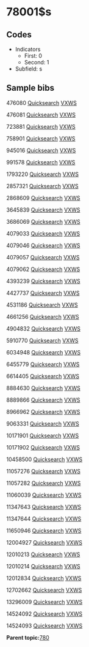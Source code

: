 # 78001$s

## Codes

-   Indicators
    -   First: 0
    -   Second: 1
-   Subfield: s

## Sample bibs

476080 [Quicksearch](https://search.library.yale.edu/catalog/476080) [VXWS](http://prodorbis.library.yale.edu:7014/vxws/GetHoldingsService?bibId=476080)

476081 [Quicksearch](https://search.library.yale.edu/catalog/476081) [VXWS](http://prodorbis.library.yale.edu:7014/vxws/GetHoldingsService?bibId=476081)

723881 [Quicksearch](https://search.library.yale.edu/catalog/723881) [VXWS](http://prodorbis.library.yale.edu:7014/vxws/GetHoldingsService?bibId=723881)

758901 [Quicksearch](https://search.library.yale.edu/catalog/758901) [VXWS](http://prodorbis.library.yale.edu:7014/vxws/GetHoldingsService?bibId=758901)

945016 [Quicksearch](https://search.library.yale.edu/catalog/945016) [VXWS](http://prodorbis.library.yale.edu:7014/vxws/GetHoldingsService?bibId=945016)

991578 [Quicksearch](https://search.library.yale.edu/catalog/991578) [VXWS](http://prodorbis.library.yale.edu:7014/vxws/GetHoldingsService?bibId=991578)

1793220 [Quicksearch](https://search.library.yale.edu/catalog/1793220) [VXWS](http://prodorbis.library.yale.edu:7014/vxws/GetHoldingsService?bibId=1793220)

2857321 [Quicksearch](https://search.library.yale.edu/catalog/2857321) [VXWS](http://prodorbis.library.yale.edu:7014/vxws/GetHoldingsService?bibId=2857321)

2868609 [Quicksearch](https://search.library.yale.edu/catalog/2868609) [VXWS](http://prodorbis.library.yale.edu:7014/vxws/GetHoldingsService?bibId=2868609)

3645839 [Quicksearch](https://search.library.yale.edu/catalog/3645839) [VXWS](http://prodorbis.library.yale.edu:7014/vxws/GetHoldingsService?bibId=3645839)

3686069 [Quicksearch](https://search.library.yale.edu/catalog/3686069) [VXWS](http://prodorbis.library.yale.edu:7014/vxws/GetHoldingsService?bibId=3686069)

4079033 [Quicksearch](https://search.library.yale.edu/catalog/4079033) [VXWS](http://prodorbis.library.yale.edu:7014/vxws/GetHoldingsService?bibId=4079033)

4079046 [Quicksearch](https://search.library.yale.edu/catalog/4079046) [VXWS](http://prodorbis.library.yale.edu:7014/vxws/GetHoldingsService?bibId=4079046)

4079057 [Quicksearch](https://search.library.yale.edu/catalog/4079057) [VXWS](http://prodorbis.library.yale.edu:7014/vxws/GetHoldingsService?bibId=4079057)

4079062 [Quicksearch](https://search.library.yale.edu/catalog/4079062) [VXWS](http://prodorbis.library.yale.edu:7014/vxws/GetHoldingsService?bibId=4079062)

4393239 [Quicksearch](https://search.library.yale.edu/catalog/4393239) [VXWS](http://prodorbis.library.yale.edu:7014/vxws/GetHoldingsService?bibId=4393239)

4427737 [Quicksearch](https://search.library.yale.edu/catalog/4427737) [VXWS](http://prodorbis.library.yale.edu:7014/vxws/GetHoldingsService?bibId=4427737)

4531186 [Quicksearch](https://search.library.yale.edu/catalog/4531186) [VXWS](http://prodorbis.library.yale.edu:7014/vxws/GetHoldingsService?bibId=4531186)

4661256 [Quicksearch](https://search.library.yale.edu/catalog/4661256) [VXWS](http://prodorbis.library.yale.edu:7014/vxws/GetHoldingsService?bibId=4661256)

4904832 [Quicksearch](https://search.library.yale.edu/catalog/4904832) [VXWS](http://prodorbis.library.yale.edu:7014/vxws/GetHoldingsService?bibId=4904832)

5910770 [Quicksearch](https://search.library.yale.edu/catalog/5910770) [VXWS](http://prodorbis.library.yale.edu:7014/vxws/GetHoldingsService?bibId=5910770)

6034948 [Quicksearch](https://search.library.yale.edu/catalog/6034948) [VXWS](http://prodorbis.library.yale.edu:7014/vxws/GetHoldingsService?bibId=6034948)

6455779 [Quicksearch](https://search.library.yale.edu/catalog/6455779) [VXWS](http://prodorbis.library.yale.edu:7014/vxws/GetHoldingsService?bibId=6455779)

6614405 [Quicksearch](https://search.library.yale.edu/catalog/6614405) [VXWS](http://prodorbis.library.yale.edu:7014/vxws/GetHoldingsService?bibId=6614405)

8884630 [Quicksearch](https://search.library.yale.edu/catalog/8884630) [VXWS](http://prodorbis.library.yale.edu:7014/vxws/GetHoldingsService?bibId=8884630)

8889866 [Quicksearch](https://search.library.yale.edu/catalog/8889866) [VXWS](http://prodorbis.library.yale.edu:7014/vxws/GetHoldingsService?bibId=8889866)

8966962 [Quicksearch](https://search.library.yale.edu/catalog/8966962) [VXWS](http://prodorbis.library.yale.edu:7014/vxws/GetHoldingsService?bibId=8966962)

9063331 [Quicksearch](https://search.library.yale.edu/catalog/9063331) [VXWS](http://prodorbis.library.yale.edu:7014/vxws/GetHoldingsService?bibId=9063331)

10171901 [Quicksearch](https://search.library.yale.edu/catalog/10171901) [VXWS](http://prodorbis.library.yale.edu:7014/vxws/GetHoldingsService?bibId=10171901)

10171902 [Quicksearch](https://search.library.yale.edu/catalog/10171902) [VXWS](http://prodorbis.library.yale.edu:7014/vxws/GetHoldingsService?bibId=10171902)

10458500 [Quicksearch](https://search.library.yale.edu/catalog/10458500) [VXWS](http://prodorbis.library.yale.edu:7014/vxws/GetHoldingsService?bibId=10458500)

11057276 [Quicksearch](https://search.library.yale.edu/catalog/11057276) [VXWS](http://prodorbis.library.yale.edu:7014/vxws/GetHoldingsService?bibId=11057276)

11057282 [Quicksearch](https://search.library.yale.edu/catalog/11057282) [VXWS](http://prodorbis.library.yale.edu:7014/vxws/GetHoldingsService?bibId=11057282)

11060039 [Quicksearch](https://search.library.yale.edu/catalog/11060039) [VXWS](http://prodorbis.library.yale.edu:7014/vxws/GetHoldingsService?bibId=11060039)

11347643 [Quicksearch](https://search.library.yale.edu/catalog/11347643) [VXWS](http://prodorbis.library.yale.edu:7014/vxws/GetHoldingsService?bibId=11347643)

11347644 [Quicksearch](https://search.library.yale.edu/catalog/11347644) [VXWS](http://prodorbis.library.yale.edu:7014/vxws/GetHoldingsService?bibId=11347644)

11650946 [Quicksearch](https://search.library.yale.edu/catalog/11650946) [VXWS](http://prodorbis.library.yale.edu:7014/vxws/GetHoldingsService?bibId=11650946)

12004927 [Quicksearch](https://search.library.yale.edu/catalog/12004927) [VXWS](http://prodorbis.library.yale.edu:7014/vxws/GetHoldingsService?bibId=12004927)

12010213 [Quicksearch](https://search.library.yale.edu/catalog/12010213) [VXWS](http://prodorbis.library.yale.edu:7014/vxws/GetHoldingsService?bibId=12010213)

12010214 [Quicksearch](https://search.library.yale.edu/catalog/12010214) [VXWS](http://prodorbis.library.yale.edu:7014/vxws/GetHoldingsService?bibId=12010214)

12012834 [Quicksearch](https://search.library.yale.edu/catalog/12012834) [VXWS](http://prodorbis.library.yale.edu:7014/vxws/GetHoldingsService?bibId=12012834)

12702662 [Quicksearch](https://search.library.yale.edu/catalog/12702662) [VXWS](http://prodorbis.library.yale.edu:7014/vxws/GetHoldingsService?bibId=12702662)

13296009 [Quicksearch](https://search.library.yale.edu/catalog/13296009) [VXWS](http://prodorbis.library.yale.edu:7014/vxws/GetHoldingsService?bibId=13296009)

14524092 [Quicksearch](https://search.library.yale.edu/catalog/14524092) [VXWS](http://prodorbis.library.yale.edu:7014/vxws/GetHoldingsService?bibId=14524092)

14524093 [Quicksearch](https://search.library.yale.edu/catalog/14524093) [VXWS](http://prodorbis.library.yale.edu:7014/vxws/GetHoldingsService?bibId=14524093)

**Parent topic:**[780](../../tags/780/780.md)

